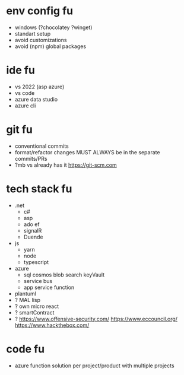 # env config fu
* windows (?chocolatey ?winget)
* standart setup
* avoid customizations
* avoid (npm) global packages

# ide fu
* vs 2022 (asp azure) 
* vs code
* azure data studio
* azure cli

# git fu
* conventional commits
* format/refactor changes MUST ALWAYS be in the separate commits/PRs
* ?mb vs already has it https://git-scm.com

# tech stack fu
* .net
  * c#
  * asp
  * ado ef
  * signalR
  * Duende
* js
  * yarn
  * node
  * typescript
* azure
  * sql cosmos blob search keyVault
  * service bus
  * app service function
* plantuml
* ? MAL lisp
* ? own micro react
* ? smartContract
* ? https://www.offensive-security.com/ https://www.eccouncil.org/ https://www.hackthebox.com/

# code fu
* azure function solution per project/product with multiple projects
